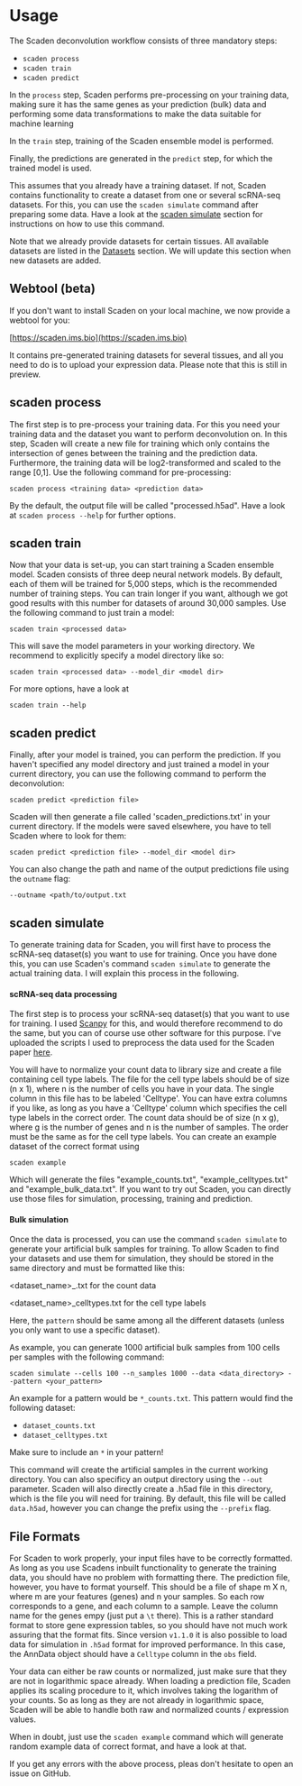 # Usage

The Scaden deconvolution workflow consists of three mandatory steps:

* `scaden process`
* `scaden train`
* `scaden predict`

In the `process` step, Scaden performs pre-processing on your training data, making sure it has the same genes as your prediction (bulk) data and performing some data transformations to make the data suitable for machine learning

In the `train` step, training of the Scaden ensemble model is performed.

Finally, the predictions are generated in the `predict` step, for which the trained model is used.

This assumes that you already have a training dataset. If not, Scaden contains functionality to create a dataset from one or several scRNA-seq datasets. For this, you can use the `scaden simulate` command after preparing some data. Have a look at the [scaden simulate](#scaden-simulate) section for instructions on how to use this command.

Note that we already provide datasets for certain tissues. All available datasets are listed in the [Datasets](datasets) section. We will
update this section when new datasets are added. 

## Webtool (beta)
If you don't want to install Scaden on your local machine, we now provide a webtool for you:

[https://scaden.ims.bio](https://scaden.ims.bio)

It contains pre-generated training datasets for several tissues, and all you need to do is to upload your expression data. Please note that this is still in preview.

## scaden process
The first step is to pre-process your training data. For this you need your training data and the dataset you want to perform deconvolution on.
In this step, Scaden will create a new file for training which only contains the intersection of genes between the training and the prediction data.
Furthermore, the training data will be log2-transformed and scaled to the range [0,1]. Use the following command for pre-processing:

```console
scaden process <training data> <prediction data>
```

By the default, the output file will be called "processed.h5ad". Have a look at `scaden process --help` for further options.

## scaden train
Now that your data is set-up, you can start training a Scaden ensemble model. Scaden consists of three deep neural network models. By default,
each of them will be trained for 5,000 steps, which is the recommended number of training steps. You can train longer if you want, although we got good results with this number for datasets of 
around 30,000 samples. Use the following command to just train a model:


```console
scaden train <processed data>
```

This will save the model parameters in your working directory. We recommend to explicitly specify a model directory like so:


```console
scaden train <processed data> --model_dir <model dir> 
```

For more options, have a look at

```console
scaden train --help
```

## scaden predict 
Finally, after your model is trained, you can perform the prediction. If you haven't specified any model directory and just trained a model
in your current directory, you can use the following command to perform the deconvolution: 

```console
scaden predict <prediction file>
```

Scaden will then generate a file called 'scaden_predictions.txt' in your current directory. If the models were saved elsewhere,
you have to tell Scaden where to look for them:

```console
scaden predict <prediction file> --model_dir <model dir>
```


You can also change the path and name of the output predictions file using the `outname` flag:

```console
--outname <path/to/output.txt
```

## scaden simulate

To generate training data for Scaden, you will first have to process the scRNA-seq dataset(s) you want to use for training.
Once you have done this, you can use Scaden's command `scaden simulate` to generate the actual training data. I will explain this process in the following.

#### scRNA-seq data processing
The first step is to process your scRNA-seq dataset(s) that you want to use for training. I used [Scanpy](https://scanpy.readthedocs.io/en/stable/) for this, and would therefore
recommend to do the same, but you can of course use other software for this purpose. I've uploaded the scripts I used to preprocess
the data used for the Scaden paper [here](https://doi.org/10.6084/m9.figshare.8234030.v1). 

You will have to normalize your count data to library size and create a file containing cell type labels.
The file for the cell type labels should be of size (n x 1), where n is the number of cells
you have in your data. The single column in this file has to be labeled 'Celltype'. You can have extra columns if you like, as long as you have a 'Celltype' column which specifies the cell type labels in the correct order. The count data should be of size (n x g), where g is the number of genes and n is the number of samples. The order must be the same as for the cell type labels. You can create an example dataset of the correct format using

```console
scaden example
```
Which will generate the files "example_counts.txt", "example_celltypes.txt" and "example_bulk_data.txt". If you want to try out Scaden, you can directly use those files for simulation, processing, training and prediction.

#### Bulk simulation
Once the data is processed, you can use the command `scaden simulate` to generate your artificial bulk samples for training.
To allow Scaden to find your datasets and use them for simulation, they should be stored in the same directory and must be formatted like this:

<dataset_name>_<pattern>.txt for the count data

<dataset_name>_celltypes.txt for the cell type labels 

Here, the `pattern` should be same among all the different datasets (unless you only want to use a specific dataset). 

As example, you can generate 1000 artificial bulk samples from 100 cells per samples with the following command:
```console
scaden simulate --cells 100 --n_samples 1000 --data <data_directory> --pattern <your_pattern>
```

An example for a pattern would be `*_counts.txt`. This pattern would find the following dataset:
* `dataset_counts.txt`
* `dataset_celltypes.txt`

Make sure to include an `*` in your pattern!

This command will create the artificial samples in the current working directory. You can also specificy an output directory using the `--out` parameter. Scaden will also directly create a .h5ad file in this directory, which is the file you will need for training. By default, this file will be called `data.h5ad`, however you can change the prefix using the `--prefix` flag.

## File Formats
For Scaden to work properly, your input files have to be correctly formatted. As long as you use Scadens inbuilt functionality to generate the training data, you should have no problem 
with formatting there. The prediction file, however, you have to format yourself. This should be a file of shape m X n, where m are your features (genes) and n your samples. So each row corresponds to 
a gene, and each column to a sample. Leave the column name for the genes empy (just put a `\t` there). This is a rather standard format to store gene expression tables, so you should have not much work assuring that the
format fits. Since version `v1.1.0` it is also possible to load data for simulation in `.h5ad` format for improved performance. In this case, the AnnData object should have
a `Celltype` column in the `obs` field.

Your data can either be raw counts or normalized, just make sure that they are not in logarithmic space already. When loading a prediction file, Scaden applies its scaling procedure to it, which involves taking the logarithm of your counts.
So as long as they are not already in logarithmic space, Scaden will be able to handle both raw and normalized counts / expression values.

When in doubt, just use the `scaden example` command which will generate random example data of correct format, and have a look at that.


If you get any errors with the above process, pleas don't hesitate to open an issue on GitHub.
